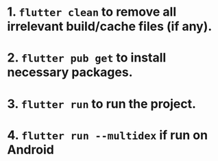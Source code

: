 # 1. `flutter clean` to remove all irrelevant build/cache files (if any).

# 2. `flutter pub get` to install necessary packages.

# 3. `flutter run` to run the project.

# 4. `flutter run --multidex` if run on Android
